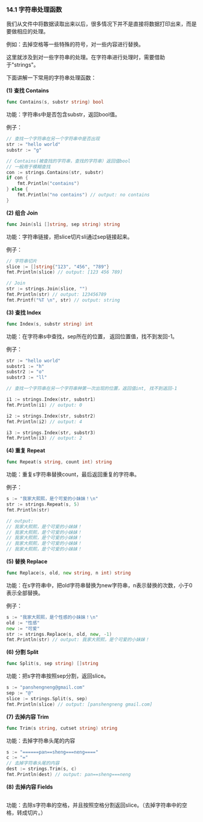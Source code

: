 ### 14.1 字符串处理函数

我们从文件中将数据读取出来以后，很多情况下并不是直接将数据打印出来，而是要做相应的处理。

例如：去掉空格等一些特殊的符号，对一些内容进行替换。

这里就涉及到对一些字符串的处理。在字符串进行处理时，需要借助于"strings"。

下面讲解一下常用的字符串处理函数：

**\(1\) 查找 Contains**

```go
func Contains(s, substr string) bool
```

功能：字符串s中是否包含substr，返回bool值。

例子：

```go
// 查找一个字符串在另一个字符串中是否出现
str := "hello world"
substr := "g"

// Contains(被查找的字符串，查找的字符串）返回值bool
// 一般用于模糊查找
con := strings.Contains(str, substr)
if con {
    fmt.Println("contains")
} else {
    fmt.Println("no contains") // output: no contains
}
```

**\(2\) 组合 Join**

```go
func Join(sli []string, sep string) string
```

功能：字符串链接，把slice切片sli通过sep链接起来。

例子：

```go
// 字符串切片
slice := []string{"123", "456", "789"}
fmt.Println(slice) // output: [123 456 789]

// Join
str := strings.Join(slice, "")
fmt.Println(str) // output: 123456789
fmt.Printf("%T \n", str) // output: string
```

**\(3\) 查找 Index**

```go
func Index(s, substr string) int
```

功能：在字符串s中查找，sep所在的位置， 返回位置值，找不到发回-1。

例子：

```go
str := "hello world"
substr1 := "h"
substr2 := "o"
substr3 := "ll"

// 查找一个字符串在另一个字符串种第一次出现的位置，返回值int, 找不到返回-1

i1 := strings.Index(str, substr1)
fmt.Println(i1) // output: 0

i2 := strings.Index(str, substr2)
fmt.Println(i2) // output: 4

i3 := strings.Index(str, substr3)
fmt.Println(i3) // output: 2
```

**\(4\) 重复 Repeat**

```go
func Repeat(s string, count int) string
```

功能：重复s字符串替换count，最后返回重复的字符串。

例子：

```go
s := "我家大熙熙，是个可爱的小妹妹！\n"
str := strings.Repeat(s, 5)
fmt.Println(str) 

// output:
// 我家大熙熙，是个可爱的小妹妹！
// 我家大熙熙，是个可爱的小妹妹！
// 我家大熙熙，是个可爱的小妹妹！
// 我家大熙熙，是个可爱的小妹妹！
// 我家大熙熙，是个可爱的小妹妹！
```

**\(5\) 替换 Replace**

```go
func Replace(s, old, new string, n int) string
```

功能：在s字符串中，把old字符串替换为new字符串，n表示替换的次数，小于0表示全部替换。

例子：

```go
s := "我家大熙熙，是个性感的小妹妹！\n"
old := "性感"
new := "可爱"
str := strings.Replace(s, old, new, -1)
fmt.Println(str) // output: 我家大熙熙，是个可爱的小妹妹！
```

**\(6\) 分割 Split**

```go
func Split(s, sep string) []string
```

功能：把s字符串按照sep分割，返回slice。

```go
s := "panshengneng@gmail.com"
sep := "@"
slice := strings.Split(s, sep)
fmt.Println(slice) // output: [panshengneng gmail.com]
```

**\(7\) 去掉内容 Trim**

```go
func Trim(s string, cutset string) string
```

功能：去掉字符串头尾的内容

```go
s := "======pan==sheng===neng===="
c := "="
// 去掉字符串头尾的内容
dest := strings.Trim(s, c)
fmt.Println(dest) // output: pan==sheng===neng
```

**\(8\) 去掉内容 Fields**

```go

```

功能：去除s字符串的空格，并且按照空格分割返回slice。（去掉字符串中的空格，转成切片。）

```go

```

### 




